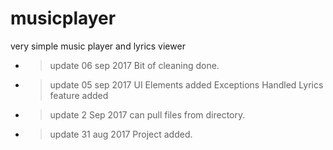 # musicplayer
very simple music player and lyrics viewer
- > update 06 sep 2017
    Bit of cleaning done.
- > update 05 sep 2017
    UI Elements added
	Exceptions Handled
	Lyrics feature added
- > update 2 Sep 2017
    can pull files from directory.
- > update 31 aug 2017
    Project added.
